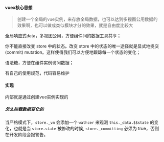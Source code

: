#### vuex核心思想

> 创建一个全局的vue实例，来存放全局数据，也可以达到多视图公用数据的效果啊，也可以做成类似模块才分的效果，就是自由度比较大

全局响应式data，多视图公用，方便组件间的数据工具共享；

你不能直接改变 store 中的状态。改变 store 中的状态的唯一途径就是显式地提交 (commit) mutation。这样使得我们可以方便地跟踪每一个状态的变化；

语法糖，方便在组件实例访问数据；

有自己的使用规范，代码容易维护



#### 实现

内部就是通过创建vue实例实现的



##### 怎么拦截数据变化的

当严格模式下，`store._vm` 会添加一个 `wathcer` 来观测 `this._data.$$state` 的变化，也就是当 `store.state` 被修改的时候, `store._committing` 必须为 true，否则在开发阶段会报警告。













































